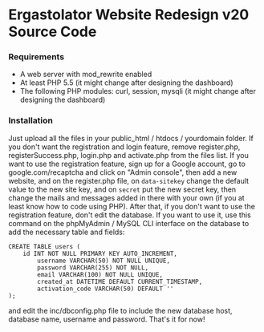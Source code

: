 # Ergastolator Website Redesign v20 Source Code

### Requirements

* A web server with mod_rewrite enabled
* At least PHP 5.5 (it might change after designing the dashboard)
* The following PHP modules: curl, session, mysqli (it might change after designing the dashboard)

### Installation
Just upload all the files in your public_html / htdocs / yourdomain folder. If you don't want the registration and login feature, remove register.php, registerSuccess.php, login.php and activate.php from the files list. If you want to use the registration feature, sign up for a Google account, go to google.com/recaptcha and click on "Admin console", then add a new website, and on the register.php file, on `data-sitekey` change the default value to the new site key, and on `secret` put the new secret key, then change the mails and messages added in there with your own (if you at least know how to code using PHP). After that, if you don't want to use the registration feature, don't edit the database. If you want to use it, use this command on the phpMyAdmin / MySQL CLI interface on the database to add the necessary table and fields:
```
CREATE TABLE users (
	id INT NOT NULL PRIMARY KEY AUTO_INCREMENT,
        username VARCHAR(50) NOT NULL UNIQUE,
        password VARCHAR(255) NOT NULL,
        email VARCHAR(100) NOT NULL UNIQUE,
        created_at DATETIME DEFAULT CURRENT_TIMESTAMP,
        activation_code VARCHAR(50) DEFAULT ''
);
```
and edit the inc/dbconfig.php file to include the new database host, database name, username and password. That's it for now!